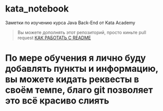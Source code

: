 # kata_notebook
Заметки по изучению курса Java Back-End от Kata Academy
> Вы можете дополнять этот репозиторий, просто киньте pull request [КАК РАБОТАТЬ С README](https://docs.github.com/en/get-started/writing-on-github/getting-started-with-writing-and-formatting-on-github/basic-writing-and-formatting-syntax)

# **По мере обучения я лично буду добавлять пункты и информацию, вы можете кидать реквесты в своём темпе, благо git позволяет это всё красиво слиять**
